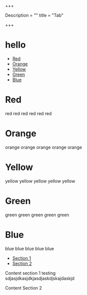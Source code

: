 +++

Description = ""
title = "Tab"

+++



# hello

<div id="content">
    <ul id="tabs" class="nav nav-tabs" data-tabs="tabs">
        <li class="active"><a href="#red" data-toggle="tab">Red</a></li>
        <li><a href="#orange" data-toggle="tab">Orange</a></li>
        <li><a href="#yellow" data-toggle="tab">Yellow</a></li>
        <li><a href="#green" data-toggle="tab">Green</a></li>
        <li><a href="#blue" data-toggle="tab">Blue</a></li>
    </ul>
    <div id="my-tab-content" class="tab-content">
        <div class="tab-pane active" id="red">
            <h1>Red</h1>
            <p>red red red red red red</p>
        </div>
        <div class="tab-pane" id="orange">
            <h1>Orange</h1>
            <p>orange orange orange orange orange</p>
        </div>
        <div class="tab-pane" id="yellow">
            <h1>Yellow</h1>
            <p>yellow yellow yellow yellow yellow</p>
        </div>
        <div class="tab-pane" id="green">
            <h1>Green</h1>
            <p>green green green green green</p>
        </div>
        <div class="tab-pane" id="blue">
            <h1>Blue</h1>
            <p>blue blue blue blue blue</p>
        </div>
    </div>
</div>



<!-- http://twitter.github.com/bootstrap/components.html#navs -->
<div class="tabbable">
<ul class="nav nav-tabs">
<li class="active"><a href="#tab1" data-toggle="tab">Section 1</a></li>
<li><a href="#tab2" data-toggle="tab">Section 2</a></li>
</ul>

<div class="tab-content">
<div class="tab-pane" id="tab1">
<p>Content section 1  testing <br>
sdjasjdkasjdkjasdjaskdjskajdaskjd</p>
</div> 

<!-- Next -->

<div class="tab-pane" id="tab2">
<p>Content Section 2</p>
</div> 
</div> 
</div> 

</div> 
</div> 



 

 

 